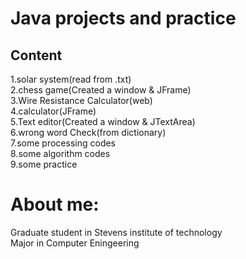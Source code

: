 # Java projects and practice

## Content
1.solar system(read from .txt)</br>
2.chess game(Created a window & JFrame)</br>
3.Wire Resistance Calculator(web)</br>
4.calculator(JFrame)</br>
5.Text editor(Created a window & JTextArea)</br>
6.wrong word Check(from dictionary)</br>
7.some processing codes</br>
8.some algorithm codes</br>
9.some practice</br>

# About me:
Graduate student in Stevens institute of technology</br>
Major in Computer Eningeering</br>
